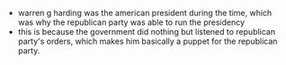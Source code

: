 - warren g harding was the american president during the time, which was why the republican party was able to run the presidency
- this is because the government did nothing but listened to republican party's orders, which makes him basically a puppet for the republican party. 